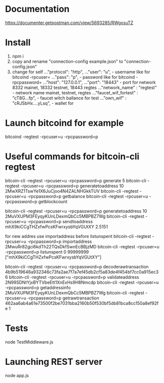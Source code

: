 # Documentation
https://documenter.getpostman.com/view/5693285/RWgxsuTZ

# Install
1. npm i
2. copy and rename "connection-config example.json" to "connection-config.json"
3. change for self
..."protocol": "http",
..."user": "u", 						- username like for  bitcoind -rpcuser=
..."pass": "p", 						- password like for  bitcoind -rpcpassword=
..."host": "127.0.0.1",
..."port": "18443"						- port for network 8332 mainet, 18332 testnet, 18443 regtes
..."network_name" : "regtest"			- network name mainet, testnet, regtes
..."faucet_wif_fortest" : "cT8G...fp", 	- faucet witch ballance for test
..."own_wif" : "cRJSbHx....yLsq", 		- wallet for

# Launch bitcoind for example
bitcoind -regtest -rpcuser=u -rpcpassword=p

# Useful commands for bitcoin-cli regtest
bitcoin-cli -regtest -rpcuser=u -rpcpassword=p generate 5
bitcoin-cli -regtest -rpcuser=u -rpcpassword=p generatetoaddress 10 2MwXRZ1TswYe1X6JuCjoo4N4ZALNHGkkTUV
bitcoin-cli -regtest -rpcuser=u -rpcpassword=p getbalance
bitcoin-cli -regtest -rpcuser=u -rpcpassword=p getblockcount

bitcoin-cli -regtest -rpcuser=u -rpcpassword=p generatetoaddress 10 2MuVXUPM3FEyqyKUnLDexmQbCc5MBPBZ7Wg
bitcoin-cli -regtest -rpcuser=u -rpcpassword=p sendtoaddress mhX9kiCCgTHZxfwPcsKFwrxysbYqVGUtXY 2.5151

for new addres use importaddress before listunspent
bitcoin-cli -regtest -rpcuser=u -rpcpassword=p importaddress 2MwuRr82gci6kdTh22TQsDkfSwnEcBBjzMD
bitcoin-cli -regtest -rpcuser=u -rpcpassword=p listunspent 0 99999999 [\"mhX9kiCCgTHZxfwPcsKFwrxysbYqVGUtXY\"]

bitcoin-cli -regtest -rpcuser=u -rpcpassword=p decoderawtransaction 4b9b519646a932346c73fa2ae7f7a7ef45db2cf5a83de4f454bf7cc0a915ec36
bitcoin-cli -regtest -rpcuser=u -rpcpassword=p validateaddress 2N99SDNtYjxBYTVbeEtt1XnExHs9H8Nmcdp
bitcoin-cli -regtest -rpcuser=u -rpcpassword=p getaddressinfo 2MuVXUPM3FEyqyKUnLDexmQbCc5MBPBZ7Wg
bitcoin-cli -regtest -rpcuser=u -rpcpassword=p getrawtransaction 462aa6ab4a61e73500f2be7031bba2160b50f530bf5db81bca8cc150a8ef92fe 1

# Tests
node TestMiddleware.js

# Launching REST server
node app.js